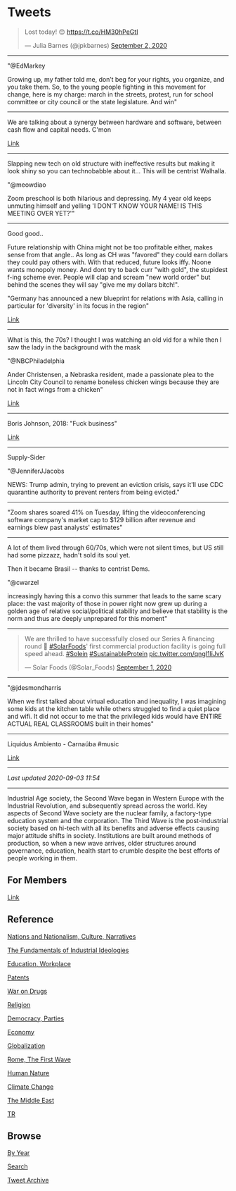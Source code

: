 # Tweets

<blockquote class="twitter-tweet"><p lang="en" dir="ltr">Lost today! 😊 <a href="https://t.co/HM30hPeGtI">https://t.co/HM30hPeGtI</a></p>&mdash; Julia Barnes (@jpkbarnes) <a href="https://twitter.com/jpkbarnes/status/1300966192849530886?ref_src=twsrc%5Etfw">September 2, 2020</a></blockquote> <script async src="https://platform.twitter.com/widgets.js" charset="utf-8"></script>

---

"@EdMarkey

Growing up, my father told me, don’t beg for your rights, you
organize, and you take them. So, to the young people fighting in this
movement for change, here is my charge: march in the streets, protest,
run for school committee or city council or the state legislature. And
win"

---

We are talking about a synergy between hardware and software, between
cash flow and capital needs. C'mon

[Link](https://youtu.be/emKcqBql4rs?t=201)

---

Slapping new tech on old structure with ineffective results but making
it look shiny so you can technobabble about it... This will be centrist
Walhalla.

"@meowdiao

Zoom preschool is both hilarious and depressing. My 4 year old keeps
unmuting himself and yelling 'I DON'T KNOW YOUR NAME! IS THIS MEETING
OVER YET?'"

---

Good good..

Future relationship with China might not be too profitable either,
makes sense from that angle.. As long as CH was "favored" they could
earn dollars they could pay others with. With that reduced, future looks
iffy. Noone wants monopoly money. And dont try to back curr "with
gold", the stupidest f-ing scheme ever. People will clap and scream
"new world order" but behind the scenes they will say "give me my
dollars bitch!".

"Germany has announced a new blueprint for relations with Asia, calling
in particular for 'diversity' in its focus in the region"

[Link](https://youtu.be/DeuZZoC4ICg)

---

What is this, the 70s? I thought I was watching an old vid for a while
then I saw the lady in the background with the mask

"@NBCPhiladelphia

Ander Christensen, a Nebraska resident, made a passionate plea to the
Lincoln City Council to rename boneless chicken wings because they are
not in fact wings from a chicken"

[Link](https://twitter.com/NBCPhiladelphia/status/1301213811458928640)

---

Boris Johnson, 2018: "Fuck business"

[Link](https://www.bbc.com/news/uk-politics-44618154)

---

Supply-Sider

"@JenniferJJacobs

NEWS: Trump admin, trying to prevent an eviction crisis, says it'll
use CDC quarantine authority to prevent renters from being evicted."

---

"Zoom shares soared 41% on Tuesday, lifting the videoconferencing
software company's market cap to $129 billion after revenue and
earnings blew past analysts' estimates"

---

A lot of them lived through 60/70s, which were not silent times, but
US still had some pizzazz, hadn't sold its soul yet.

Then it became Brasil -- thanks to centrist Dems.

"@cwarzel

increasingly having this a convo this summer that leads to the same
scary place: the vast majority of those in power right now grew up
during a golden age of relative social/political stability and believe
that stability is the norm and thus are deeply unprepared for this
moment"

---

<blockquote class="twitter-tweet"><p lang="en" dir="ltr">We are thrilled to have successfully closed our Series A financing round 🚀 <a href="https://twitter.com/hashtag/SolarFoods?src=hash&amp;ref_src=twsrc%5Etfw">#SolarFoods</a>&#39; first commercial production facility is going full speed ahead. <a href="https://twitter.com/hashtag/Solein?src=hash&amp;ref_src=twsrc%5Etfw">#Solein</a> <a href="https://twitter.com/hashtag/SustainableProtein?src=hash&amp;ref_src=twsrc%5Etfw">#SustainableProtein</a> <a href="https://t.co/qngI1liJvK">pic.twitter.com/qngI1liJvK</a></p>&mdash; Solar Foods (@Solar_Foods) <a href="https://twitter.com/Solar_Foods/status/1300776595037315072?ref_src=twsrc%5Etfw">September 1, 2020</a></blockquote> <script async src="https://platform.twitter.com/widgets.js" charset="utf-8"></script>

---

"@jdesmondharris

When we first talked about virtual education and inequality, I was
imagining some kids at the kitchen table while others struggled to
find a quiet place and wifi. It did not occur to me that the
privileged kids would have ENTIRE ACTUAL REAL CLASSROOMS built in
their homes"

---

Liquidus Ambiento - Carnaúba \#music

[Link](https://youtu.be/a_LpPsN5eNY)

---

*Last updated 2020-09-03 11:54*

---

Industrial Age society, the Second Wave began in Western Europe with
the Industrial Revolution, and subsequently spread across the
world. Key aspects of Second Wave society are the nuclear family, a
factory-type education system and the corporation. The Third Wave is
the post-industrial society based on hi-tech with all its benefits and
adverse effects causing major attitude shifts in society. Institutions
are built around methods of production, so when a new wave arrives,
older structures around governance, education, health start to crumble
despite the best efforts of people working in them.

## For Members

[Link](https://thirdwave-members.herokuapp.com)

## Reference

[Nations and Nationalism, Culture, Narratives](/2013/02/nations-and-nationalism.md)

[The Fundamentals of Industrial Ideologies](/2011/04/fundamentals-of-industrial-ideologies.md)

[Education, Workplace](2017/09/education-workplace.md)

[Patents](/2018/09/patents.md)

[War on Drugs](/2019/11/war-on-drugs.md)

[Religion](/2015/04/god-religion.md)

[Democracy, Parties](/2016/11/democracy.md)

[Economy](/2018/05/economy.md)

[Globalization](/2018/09/globalization.md)

[Rome, The First Wave](/2017/12/rome.md)

[Human Nature](/2020/07/human-nature.md)

[Climate Change](/2018/12/climate.md)

[The Middle East](/2019/07/middleeast.md)

[TR](../tr)

## Browse

[By Year](years.md)

[Search](search.html)

[Tweet Archive](/tweets/README.md)




